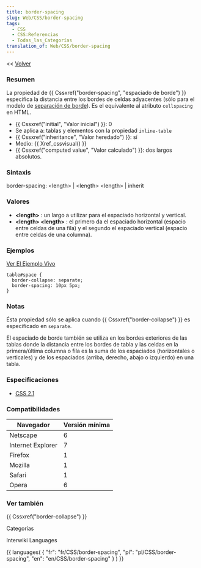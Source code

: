 ```yaml
---
title: border-spacing
slug: Web/CSS/border-spacing
tags:
  - CSS
  - CSS:Referencias
  - Todas_las_Categorías
translation_of: Web/CSS/border-spacing
---
```

<< [Volver](es/Gu%c3%ada_de_referencia_de_CSS)

### Resumen

La propiedad de {{ Cssxref("border-spacing", "espaciado de borde") }} especifica la distancia entre los bordes de celdas adyacentes (sólo para el modelo de [separación de borde](es/CSS/border-collapse)). Es el equivalente al atributo `cellspacing` en HTML.

- {{ Cssxref("initial", "Valor inicial") }}: 0
- Se aplica a: tablas y elementos con la propiedad `inline-table`
- {{ Cssxref("inheritance", "Valor heredado") }}: sí
- Medio: {{ Xref_cssvisual() }}
- {{ Cssxref("computed value", "Valor calculado") }}: dos largos absolutos.

### Sintaxis

border-spacing: \<length> | \<length> \<length> | inherit

### Valores

- **\<length>** : un largo a utilizar para el espaciado horizontal y vertical.
- **\<length> \<length>** : el primero da el espaciado horizontal (espacio entre celdas de una fila) y el segundo el espaciado vertical (espacio entre celdas de una columna).

### Ejemplos

[Ver El Ejemplo Vivo](/samples/cssref/border-spacing.html)

```
table#space {
  border-collapse: separate;
  border-spacing: 10px 5px;
}
```

### Notas

Ésta propiedad sólo se aplica cuando {{ Cssxref("border-collapse") }} es especificado en `separate`.

El espaciado de borde también se utiliza en los bordes exteriores de las tablas donde la distancia entre los bordes de tabla y las celdas en la primera/última columna o fila es la suma de los espaciados (horizontales o verticales) y de los espaciados (arriba, derecho, abajo o izquierdo) en una tabla.

### Especificaciones

- [CSS 2.1](http://www.w3.org/TR/CSS21/tables.html#propdef-border-spacing)

### Compatibilidades

| Navegador         | Versión mínima |
| ----------------- | -------------- |
| Netscape          | 6              |
| Internet Explorer | 7              |
| Firefox           | 1              |
| Mozilla           | 1              |
| Safari            | 1              |
| Opera             | 6              |

### Ver también

{{ Cssxref("border-collapse") }}

Categorías

Interwiki Languages

{{ languages( { "fr": "fr/CSS/border-spacing", "pl": "pl/CSS/border-spacing", "en": "en/CSS/border-spacing" } ) }}
